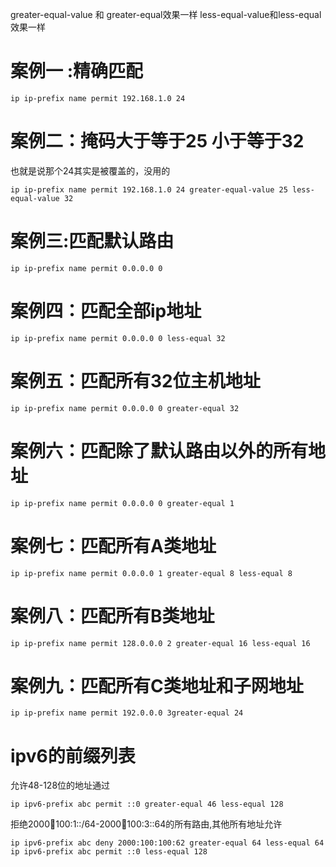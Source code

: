 greater-equal-value 和 greater-equal效果一样
less-equal-value和less-equal效果一样
# 案例一 :精确匹配
```
ip ip-prefix name permit 192.168.1.0 24
```
# 案例二：掩码大于等于25 小于等于32
也就是说那个24其实是被覆盖的，没用的
```
ip ip-prefix name permit 192.168.1.0 24 greater-equal-value 25 less-equal-value 32 
```
# 案例三:匹配默认路由
```
ip ip-prefix name permit 0.0.0.0 0
```
# 案例四：匹配全部ip地址
```
ip ip-prefix name permit 0.0.0.0 0 less-equal 32
```
# 案例五：匹配所有32位主机地址
```
ip ip-prefix name permit 0.0.0.0 0 greater-equal 32
```
# 案例六：匹配除了默认路由以外的所有地址
```
ip ip-prefix name permit 0.0.0.0 0 greater-equal 1
```
# 案例七：匹配所有A类地址
```
ip ip-prefix name permit 0.0.0.0 1 greater-equal 8 less-equal 8
```
# 案例八：匹配所有B类地址
```
ip ip-prefix name permit 128.0.0.0 2 greater-equal 16 less-equal 16
```
# 案例九：匹配所有C类地址和子网地址
```
ip ip-prefix name permit 192.0.0.0 3greater-equal 24
```

# ipv6的前缀列表
允许48-128位的地址通过
```
ip ipv6-prefix abc permit ::0 greater-equal 46 less-equal 128
```
拒绝2000:100:100:1::/64-2000:100:100:3::64的所有路由,其他所有地址允许
```
ip ipv6-prefix abc deny 2000:100:100:62 greater-equal 64 less-equal 64
ip ipv6-prefix abc permit ::0 less-equal 128
```

# 